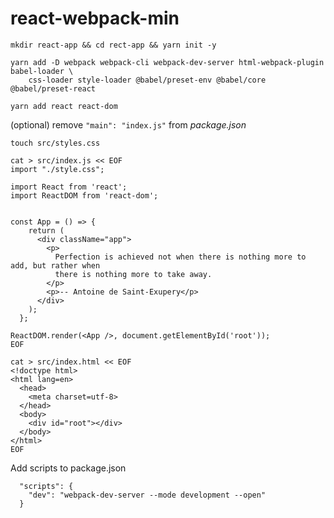 # react-webpack-min

```
mkdir react-app && cd rect-app && yarn init -y
```

```
yarn add -D webpack webpack-cli webpack-dev-server html-webpack-plugin babel-loader \
    css-loader style-loader @babel/preset-env @babel/core @babel/preset-react
```

```
yarn add react react-dom
```

(optional)
remove `"main": "index.js"` from _package.json_

```
touch src/styles.css
```

```
cat > src/index.js << EOF
import "./style.css";

import React from 'react';
import ReactDOM from 'react-dom';


const App = () => {
    return (
      <div className="app">
        <p>
          Perfection is achieved not when there is nothing more to add, but rather when 
          there is nothing more to take away.
        </p>
        <p>-- Antoine de Saint-Exupery</p>
      </div>
    );
  };
  
ReactDOM.render(<App />, document.getElementById('root'));
EOF
```

```
cat > src/index.html << EOF
<!doctype html>
<html lang=en>
  <head>
    <meta charset=utf-8>
  </head>
  <body>
    <div id="root"></div>
  </body>
</html>
EOF
```

Add scripts to package.json
```
  "scripts": {
    "dev": "webpack-dev-server --mode development --open"
  }
```